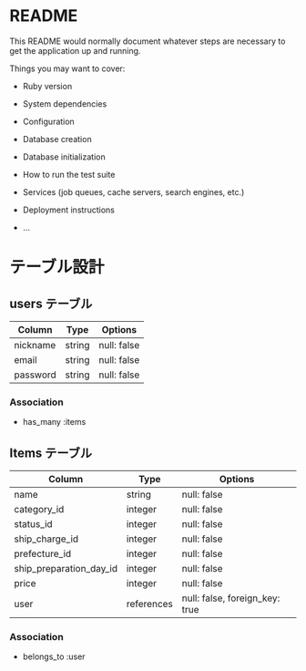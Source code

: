 # README

This README would normally document whatever steps are necessary to get the
application up and running.

Things you may want to cover:

* Ruby version

* System dependencies

* Configuration

* Database creation

* Database initialization

* How to run the test suite

* Services (job queues, cache servers, search engines, etc.)

* Deployment instructions

* ...
# テーブル設計

## users テーブル

| Column         | Type   | Options     |
| -------------- | ------ | ----------- |
| nickname       | string | null: false |
| email          | string | null: false |
| password       | string | null: false |


### Association

- has_many :items

## Items テーブル

| Column                  | Type       | Options                        |
| ----------------------- | ---------- | ------------------------------ |
| name                    | string     | null: false                    |
| category_id             | integer    | null: false                    |
| status_id               | integer    | null: false                    |
| ship_charge_id          | integer    | null: false                    |
| prefecture_id           | integer    | null: false                    |
| ship_preparation_day_id | integer    | null: false                    |
| price                   | integer    | null: false                    |
| user                    | references | null: false, foreign_key: true |

### Association

- belongs_to :user